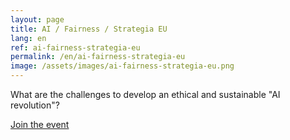 ```yaml
---
layout: page
title: AI / Fairness / Strategia EU
lang: en
ref: ai-fairness-strategia-eu
permalink: /en/ai-fairness-strategia-eu
image: /assets/images/ai-fairness-strategia-eu.png
---
```


What are the challenges to develop an ethical and sustainable "AI revolution"?

[Join the event](https://community.codemotion.com/eutopian/meetups/roma-meetup-aperitech-di-marzo-di-eutopian)
